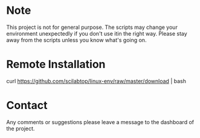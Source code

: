 # Note
This project is not for general purpose. The scripts may change your environment unexpectedly if you don't use itin the right way. Please stay away from the scripts unless you know what's going on. 

# Remote Installation
curl https://github.com/scilabtop/linux-env/raw/master/download | bash

# Contact
Any comments or suggestions please leave a message to the dashboard of the project. 


